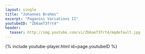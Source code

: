 ```yaml
---
layout: single
title: "Johannes Brahms"
excerpt: "Paganini Variations II"
youtubeID: "Zb6aeT3frt4"
header:
  teaser: http://img.youtube.com/vi/Zb6aeT3frt4/mqdefault.jpg
---
```


{% include youtube-player.html id=page.youtubeID %}
